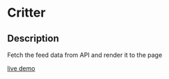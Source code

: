 # Critter

## Description

Fetch the feed data from API and render it to the page

[live demo](https://akaki16.github.io/Critter/)
